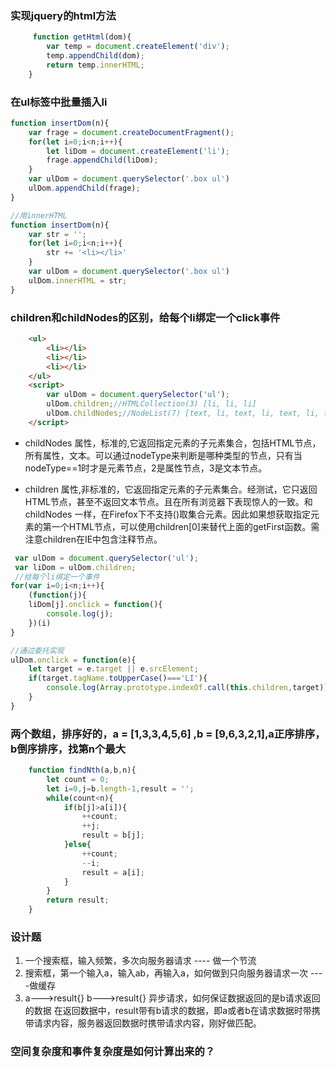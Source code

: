### 实现jquery的html方法
```javascript
     function getHtml(dom){
        var temp = document.createElement('div');
        temp.appendChild(dom);
        return temp.innerHTML;
    }
```

### 在ul标签中批量插入li
```javascript
function insertDom(n){
    var frage = document.createDocumentFragment();
    for(let i=0;i<n;i++){
        let liDom = document.createElement('li');
        frage.appendChild(liDom);
    }
    var ulDom = document.querySelector('.box ul')
    ulDom.appendChild(frage);
}

//用innerHTML
function insertDom(n){
    var str = '';
    for(let i=0;i<n;i++){
        str += '<li></li>'
    }
    var ulDom = document.querySelector('.box ul')
    ulDom.innerHTML = str;
}
```
### children和childNodes的区别，给每个li绑定一个click事件
```html
    <ul>
        <li></li>  
        <li></li>
        <li></li>    
    </ul>
    <script>
        var ulDom = document.querySelector('ul');
        ulDom.children;//HTMLCollection(3) [li, li, li]
        ulDom.childNodes;//NodeList(7) [text, li, text, li, text, li, text]
    </script>
```

- childNodes 属性，标准的,它返回指定元素的子元素集合，包括HTML节点，所有属性，文本。可以通过nodeType来判断是哪种类型的节点，只有当nodeType==1时才是元素节点，2是属性节点，3是文本节点。

- children 属性,非标准的，它返回指定元素的子元素集合。经测试，它只返回HTML节点，甚至不返回文本节点。且在所有浏览器下表现惊人的一致。和childNodes 一样，在Firefox下不支持()取集合元素。因此如果想获取指定元素的第一个HTML节点，可以使用children[0]来替代上面的getFirst函数。需注意children在IE中包含注释节点。

```javascript
 var ulDom = document.querySelector('ul');
 var liDom = ulDom.children;
 //给每个li绑定一个事件
for(var i=0;i<n;i++){
    (function(j){
    liDom[j].onclick = function(){
        console.log(j);
    })(i)
}

//通过委托实现
ulDom.onclick = function(e){
    let target = e.target || e.srcElement;
    if(target.tagName.toUpperCase()==='LI'){
        console.log(Array.prototype.indexOf.call(this.children,target));
    }
}

```

### 两个数组，排序好的，a = [1,3,3,4,5,6] ,b = [9,6,3,2,1],a正序排序，b倒序排序，找第n个最大

```javascript
    function findNth(a,b,n){
        let count = 0;
        let i=0,j=b.length-1,result = '';
        while(count<n){
            if(b[j]>a[i]){
                ++count;
                ++j;
                result = b[j];
            }else{
                ++count;
                --i;
                result = a[i];
            }
        }
        return result;
    }
```
### 设计题

1. 一个搜索框，输入频繁，多次向服务器请求 ---- 做一个节流
2. 搜索框，第一个输入a，输入ab，再输入a，如何做到只向服务器请求一次  ----做缓存
3. a--->result{}      b--->result{}
异步请求，如何保证数据返回的是b请求返回的数据
在返回数据中，result带有b请求的数据，即a或者b在请求数据时带携带请求内容，服务器返回数据时携带请求内容，刚好做匹配。

### 空间复杂度和事件复杂度是如何计算出来的？



